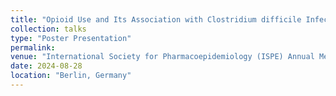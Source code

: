 ```yaml
---
title: "Opioid Use and Its Association with Clostridium difficile Infection: A Systematic Review and Meta-Analysis of Observational Studies"
collection: talks
type: "Poster Presentation"
permalink: 
venue: "International Society for Pharmacoepidemiology (ISPE) Annual Meeting 2024"
date: 2024-08-28
location: "Berlin, Germany"
---
```



